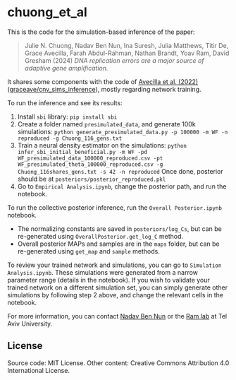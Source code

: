 # chuong_et_al

This is the code for the simulation-based inference of the paper:
> Julie N. Chuong, Nadav Ben Nun, Ina Suresh, Julia Matthews, Titir De, Grace Avecilla, Farah Abdul-Rahman, Nathan Brandt, Yoav Ram, David Gresham (2024) _DNA replication errors are a major source of adaptive gene amplification._

It shares some components with the code of [Avecilla et al. (2022)](https://doi.org/10.1371/journal.pbio.3001633) ([graceave/cnv_sims_inference](https://github.com/graceave/cnv_sims_inference)), mostly regarding network training.

To run the inference and see its results:

1. Install `sbi` library: `pip install sbi`
2. Create a folder named `presimulated_data`, and generate 100k simulations:
    `python generate_presimulated_data.py -p 100000 -m WF -n reproduced -g Chuong_116_gens.txt`
3. Train a neural density estimator on the simulations:
    `python infer_sbi_initial_beneficial.py -m WF -pd WF_presimulated_data_100000_reproduced.csv -pt WF_presimulated_theta_100000_reproduced.csv -g Chuong_116shares_gens.txt -s 42 -n reproduced`
    Once done, posterior should be at `posteriors/posterior_reproduced.pkl`
4. Go to `Empirical Analysis.ipynb`, change the posterior path, and run the notebook.

To run the collective posterior inference, run the `Overall Posterior.ipynb` notebook.
- The normalizing constants are saved in `posteriors/log_Cs`, but can be re-generated using `OverallPosterior.get_log_C` method.
- Overall posterior MAPs and samples are in the `maps` folder, but can be re-generated using `get_map` and `sample` methods.

To review your trained network and simulations, you can go to `Simulation Analysis.ipynb`.
These simulations were generated from a narrow parameter range (details in the notebook).
If you wish to validate your trained network on a different simulation set, you can simply generate other simulations by following step 2 above, and change the relevant cells in the notebook.

For more information, you can contact [Nadav Ben Nun](mailto:nadavbennun1@mail.tau.ac.il) or the [Ram lab](https://www.yoavram.com) at Tel Aviv University.

## License 

Source code: MIT License.
Other content: Creative Commons Attribution 4.0 International License.
